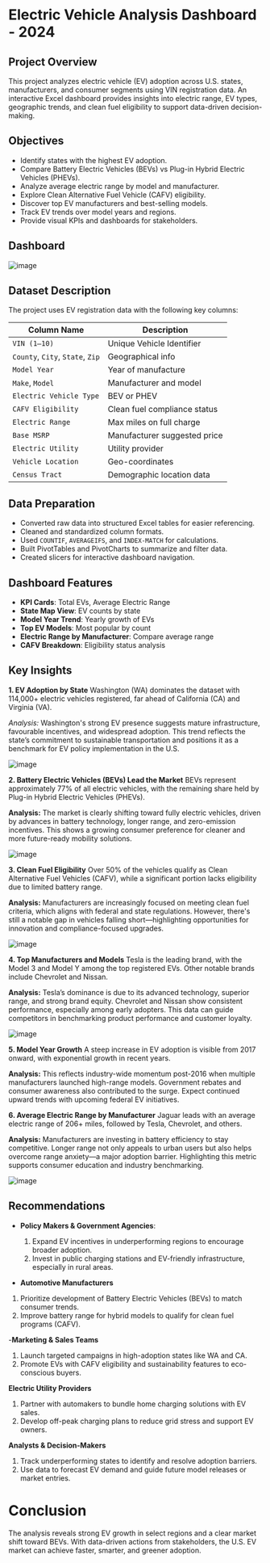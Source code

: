 #  Electric Vehicle Analysis Dashboard - 2024

##  Project Overview
This project analyzes electric vehicle (EV) adoption across U.S. states, manufacturers, and consumer segments using VIN registration data. An interactive Excel dashboard provides insights into electric range, EV types, geographic trends, and clean fuel eligibility to support data-driven decision-making.

##  Objectives
- Identify states with the highest EV adoption.
- Compare Battery Electric Vehicles (BEVs) vs Plug-in Hybrid Electric Vehicles (PHEVs).
- Analyze average electric range by model and manufacturer.
- Explore Clean Alternative Fuel Vehicle (CAFV) eligibility.
- Discover top EV manufacturers and best-selling models.
- Track EV trends over model years and regions.
- Provide visual KPIs and dashboards for stakeholders.

## Dashboard
![image](https://github.com/user-attachments/assets/9a413c1c-40d1-4cc4-b351-d0e5a2a797c7)


##  Dataset Description
The project uses EV registration data with the following key columns:

| Column Name                          | Description |
|-------------------------------------|-------------|
| `VIN (1–10)`                        | Unique Vehicle Identifier |
| `County`, `City`, `State`, `Zip`   | Geographical info |
| `Model Year`                        | Year of manufacture |
| `Make`, `Model`                     | Manufacturer and model |
| `Electric Vehicle Type`            | BEV or PHEV |
| `CAFV Eligibility`                 | Clean fuel compliance status |
| `Electric Range`                   | Max miles on full charge |
| `Base MSRP`                        | Manufacturer suggested price |
| `Electric Utility`                 | Utility provider |
| `Vehicle Location`                 | Geo-coordinates |
| `Census Tract`                     | Demographic location data |

##  Data Preparation
- Converted raw data into structured Excel tables for easier referencing.
- Cleaned and standardized column formats.
- Used `COUNTIF`, `AVERAGEIFS`, and `INDEX-MATCH` for calculations.
- Built PivotTables and PivotCharts to summarize and filter data.
- Created slicers for interactive dashboard navigation.

##  Dashboard Features
- **KPI Cards**: Total EVs, Average Electric Range
- **State Map View**: EV counts by state
- **Model Year Trend**: Yearly growth of EVs
- **Top EV Models**: Most popular by count
- **Electric Range by Manufacturer**: Compare average range
- **CAFV Breakdown**: Eligibility status analysis

##  Key Insights
**1. EV Adoption by State**
Washington (WA) dominates the dataset with 114,000+ electric vehicles registered, far ahead of California (CA) and Virginia (VA).

*Analysis:* Washington's strong EV presence suggests mature infrastructure, favourable incentives, and widespread adoption. This trend reflects the state’s commitment to sustainable transportation and positions it as a benchmark for EV policy implementation in the U.S.

   ![image](https://github.com/user-attachments/assets/6849a609-bf0d-4725-8b6c-cdbb783916c6)

**2. Battery Electric Vehicles (BEVs) Lead the Market**
BEVs represent approximately 77% of all electric vehicles, with the remaining share held by Plug-in Hybrid Electric Vehicles (PHEVs).

**Analysis:** The market is clearly shifting toward fully electric vehicles, driven by advances in battery technology, longer range, and zero-emission incentives. This shows a growing consumer preference for cleaner and more future-ready mobility solutions.
  
  ![image](https://github.com/user-attachments/assets/60f0bf91-36da-4d16-8b13-b672cc88c84f)

**3. Clean Fuel Eligibility**
Over 50% of the vehicles qualify as Clean Alternative Fuel Vehicles (CAFV), while a significant portion lacks eligibility due to limited battery range.

**Analysis:** Manufacturers are increasingly focused on meeting clean fuel criteria, which aligns with federal and state regulations. However, there's still a notable gap in vehicles falling short—highlighting opportunities for innovation and compliance-focused upgrades.
  
   ![image](https://github.com/user-attachments/assets/4b6ee8b4-207c-46e5-ae72-6aeb55a93b68)

**4. Top Manufacturers and Models**
Tesla is the leading brand, with the Model 3 and Model Y among the top registered EVs. Other notable brands include Chevrolet and Nissan.

**Analysis:** Tesla’s dominance is due to its advanced technology, superior range, and strong brand equity. Chevrolet and Nissan show consistent performance, especially among early adopters. This data can guide competitors in benchmarking product performance and customer loyalty.
  
   ![image](https://github.com/user-attachments/assets/85cd9e7f-34e8-4033-82a8-2b5c487987e6)

**5. Model Year Growth**
A steep increase in EV adoption is visible from 2017 onward, with exponential growth in recent years.

**Analysis:** This reflects industry-wide momentum post-2016 when multiple manufacturers launched high-range models. Government rebates and consumer awareness also contributed to the surge. Expect continued upward trends with upcoming federal EV initiatives.


**6. Average Electric Range by Manufacturer**
Jaguar leads with an average electric range of 206+ miles, followed by Tesla, Chevrolet, and others.

**Analysis:** Manufacturers are investing in battery efficiency to stay competitive. Longer range not only appeals to urban users but also helps overcome range anxiety—a major adoption barrier. Highlighting this metric supports consumer education and industry benchmarking.
  
   ![image](https://github.com/user-attachments/assets/a9fbe6b0-0990-482f-b42c-6dc1ba416ac1)


##  Recommendations
- **Policy Makers & Government Agencies**:
  1. Expand EV incentives in underperforming regions to encourage broader adoption.
  2. Invest in public charging stations and EV-friendly infrastructure, especially in rural areas.

- **Automotive Manufacturers**
1. Prioritize development of Battery Electric Vehicles (BEVs) to match consumer trends.
2. Improve battery range for hybrid models to qualify for clean fuel programs (CAFV).

-**Marketing & Sales Teams**
1. Launch targeted campaigns in high-adoption states like WA and CA.
2. Promote EVs with CAFV eligibility and sustainability features to eco-conscious buyers.

**Electric Utility Providers**
1. Partner with automakers to bundle home charging solutions with EV sales.
2. Develop off-peak charging plans to reduce grid stress and support EV owners.

**Analysts & Decision-Makers**
1. Track underperforming states to identify and resolve adoption barriers.
2. Use data to forecast EV demand and guide future model releases or market entries.

# Conclusion
The analysis reveals strong EV growth in select regions and a clear market shift toward BEVs.
With data-driven actions from stakeholders, the U.S. EV market can achieve faster, smarter, and greener adoption.

